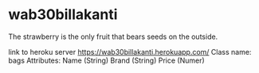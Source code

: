 # wab30billakanti

The strawberry is the only fruit that bears seeds on the outside.

link to heroku server https://wab30billakanti.herokuapp.com/
Class name: bags
Attributes:
Name (String)
Brand (String)
Price (Numer)